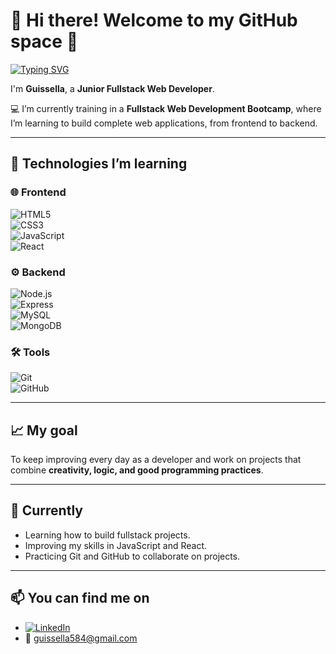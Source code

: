 # 👋 Hi there! Welcome to my GitHub space 💫


[![Typing SVG](https://readme-typing-svg.demolab.com?font=Fira+Code&pause=1000&center=true&vCenter=true&width=435&lines=%22Learning.+Coding.+Growing.+%F0%9F%8C%B1%22)](https://git.io/typing-svg)


I'm **Guissella**, a **Junior Fullstack Web Developer**.  

💻 I’m currently training in a **Fullstack Web Development Bootcamp**, where I’m learning to build complete web applications, from frontend to backend.  

---

## 🚀 Technologies I’m learning  

### 🌐 Frontend  
![HTML5](https://img.shields.io/badge/HTML5-E34F26?style=for-the-badge&logo=html5&logoColor=white)  
![CSS3](https://img.shields.io/badge/CSS3-1572B6?style=for-the-badge&logo=css3&logoColor=white)  
![JavaScript](https://img.shields.io/badge/JavaScript-F7DF1E?style=for-the-badge&logo=javascript&logoColor=black)  
![React](https://img.shields.io/badge/React-20232A?style=for-the-badge&logo=react&logoColor=61DAFB)  

### ⚙️ Backend  
![Node.js](https://img.shields.io/badge/Node.js-43853D?style=for-the-badge&logo=node.js&logoColor=white)  
![Express](https://img.shields.io/badge/Express.js-404D59?style=for-the-badge)  
![MySQL](https://img.shields.io/badge/MySQL-005C84?style=for-the-badge&logo=mysql&logoColor=white)  
![MongoDB](https://img.shields.io/badge/MongoDB-4EA94B?style=for-the-badge&logo=mongodb&logoColor=white)  

### 🛠️ Tools  
![Git](https://img.shields.io/badge/Git-F05033?style=for-the-badge&logo=git&logoColor=white)  
![GitHub](https://img.shields.io/badge/GitHub-100000?style=for-the-badge&logo=github&logoColor=white)  

---

## 📈 My goal  
To keep improving every day as a developer and work on projects that combine **creativity, logic, and good programming practices**.  

---

## 🌱 Currently  
- Learning how to build fullstack projects.  
- Improving my skills in JavaScript and React.  
- Practicing Git and GitHub to collaborate on projects.  

---

## 📫 You can find me on
- [![LinkedIn](https://img.shields.io/badge/LinkedIn-0A66C2?style=for-the-badge&logo=linkedin&logoColor=white)](https://www.linkedin.com/in/guissella-p%C3%A9rez/)
- 📧 [guissella584@gmail.com](mailto:guissella584@gmail.com)


